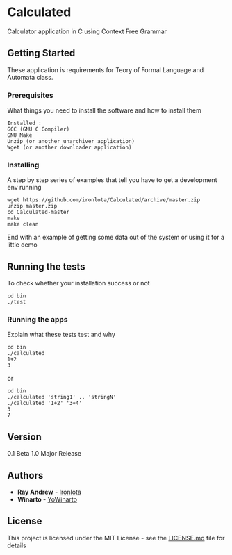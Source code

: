 # Calculated

Calculator application in C using Context Free Grammar

## Getting Started

These application is requirements for Teory of Formal Language and Automata class.

### Prerequisites

What things you need to install the software and how to install them

```
Installed :
GCC (GNU C Compiler)
GNU Make
Unzip (or another unarchiver application)
Wget (or another downloader application)
```

### Installing

A step by step series of examples that tell you have to get a development env running

```
wget https://github.com/ironlota/Calculated/archive/master.zip
unzip master.zip
cd Calculated-master
make
make clean
```

End with an example of getting some data out of the system or using it for a little demo

## Running the tests

To check whether your installation success or not
```
cd bin
./test
```

### Running the apps

Explain what these tests test and why

```
cd bin
./calculated
1+2
3
```

or

```
cd bin
./calculated 'string1' .. 'stringN'
./calculated '1+2' '3+4'
3
7
```

## Version

0.1 Beta
1.0 Major Release

## Authors

* **Ray Andrew** - [Ironlota](https://github.com/ironlota)
* **Winarto** - [YoWinarto](https://github.com/yowinarto)

## License

This project is licensed under the MIT License - see the [LICENSE.md](LICENSE.md) file for details
